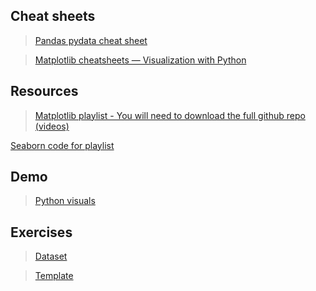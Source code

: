 ## Cheat sheets

> [Pandas pydata cheat sheet](https://pandas.pydata.org/Pandas_Cheat_Sheet.pdf)

> [Matplotlib cheatsheets — Visualization with Python](https://matplotlib.org/cheatsheets/)

## Resources 

> [Matplotlib playlist - You will need to download the full github repo (videos)](https://youtube.com/playlist?list=PL-osiE80TeTvipOqomVEeZ1HRrcEvtZB_&si=nwKFxUR58caMGSxN)

[Seaborn code for playlist](https://github.com/kimfetti/Videos/tree/master/Seaborn)


## Demo   

> [Python visuals](https://colab.research.google.com/drive/1tPOM_4CY95-VH8jvhG1LtRRxUbQKEeKV?usp=sharing)

## Exercises   

> [Dataset](https://drive.google.com/file/d/1jHBy4eNk0-UqgpUv1bU5VvTOc9QNpmdG/view?usp=drive_link)

> [Template](https://s3.amazonaws.com/video.udacity-data.com/topher/2018/April/5ac7a08a_investigate-a-dataset-template.ipynb/investigate-a-dataset-template.ipynb.zip)